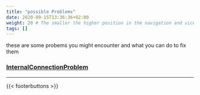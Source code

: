 ```yaml
---
title: "possible Problems"
date: 2020-09-15T13:36:36+02:00
weight: 20 # The smaller the higher position in the navigation and vice versa
tags: []
---
```


these are some probems you might encounter and what you can do to fix them

### [InternalConnectionProblem](/wifiduck/Problems)

---

{{< footerbuttons >}}